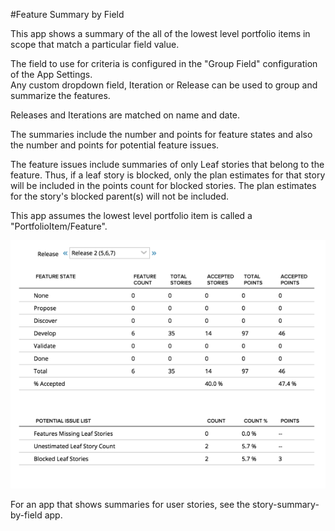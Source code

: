 #Feature Summary by Field

This app shows a summary of the all of the lowest level portfolio items in scope that match a particular field value.  

The field to use for criteria is configured in the "Group Field" configuration of the App Settings.  
Any custom dropdown field, Iteration or Release can be used to group and summarize the features.  

Releases and Iterations are matched on name and date.  

The summaries include the number and points for feature states and also the number and points for 
potential feature issues.  

The feature issues include summaries of only Leaf stories that belong to the feature.  Thus, if a leaf story is blocked, only the plan estimates for that story will be included in the points count for blocked stories.  The plan estimates for the story's blocked parent(s) will not be included. 

This app assumes the lowest level portfolio item is called a "PortfolioItem/Feature".  

![ScreenShot](/images/feature-by-field.png)

For an app that shows summaries for user stories, see the story-summary-by-field app.  
